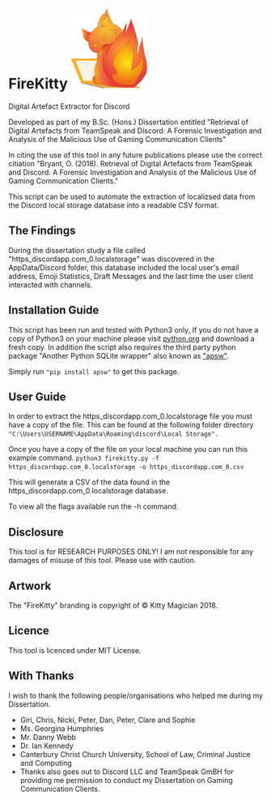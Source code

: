 # FireKitty ![FireKitty](https://github.com/kittymagician/FireKitty/blob/master/img/firekitty.png)
Digital Artefact Extractor for Discord

Developed as part of my B.Sc. (Hons.) Dissertation entitled "Retrieval of Digital Artefacts from TeamSpeak and Discord: A Forensic Investigation and Analysis of the Malicious Use of Gaming Communication Clients"

In citing the use of this tool in any future publications please use the correct citiation "Bryant, O. (2018). Retrieval of Digital Artefacts from TeamSpeak and Discord: A Forensic Investigation and Analysis of the Malicious Use of Gaming Communication Clients."

This script can be used to automate the extraction of localizsed data from the Discord local storage database into a readable CSV format.


## The Findings
During the dissertation study a file called "https_discordapp.com_0.localstorage" was discovered in the AppData/Discord folder, this database included the local user's email address, Emoji Statistics, Draft Messages and the last time the user client interacted with channels.



## Installation Guide
This script has been run and tested with Python3 only, If you do not have a copy of Python3 on your machine please visit [python.org](http://python.org) and download a fresh copy.
In addition the script also requires the third party python package "Another Python SQLite wrapper" also known as ["apsw"](https://rogerbinns.github.io/apsw/). 

Simply run ```"pip install apsw"``` to get this package.

## User Guide
In order to extract the https_discordapp.com_0.localstorage file you must have a copy of the file. This can be found at the following folder directory ```"C:\Users\USERNAME\AppData\Roaming\discord\Local Storage".```

Once you have a copy of the file on your local machine you can run this example command.
```python3 firekitty.py -f https_discordapp.com_0.localstorage -o https_discordapp.com_0.csv```

This will generate a CSV of the data found in the https_discordapp.com_0.localstorage database.

To view all the flags available run the -h command.


## Disclosure
This tool is for RESEARCH PURPOSES ONLY! I am not responsible for any damages of misuse of this tool. Please use with caution. 

## Artwork
The "FireKitty" branding is copyright of © Kitty Magician 2018.

## Licence
This tool is licenced under MIT License.

## With Thanks
I wish to thank the following people/organisations who helped me during my Dissertation.
- Giri, Chris, Nicki, Peter, Dan, Peter, Clare and Sophie
- Ms. Georgina Humphries
- Mr. Danny Webb
- Dr. Ian Kennedy
- Canterbury Christ Church University, School of Law, Criminal Justice and Computing
- Thanks also goes out to Discord LLC and TeamSpeak GmBH for providing me permission to conduct my Dissertation on Gaming Communication Clients.
